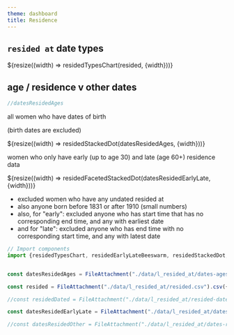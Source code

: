 ```yaml
---
theme: dashboard
title: Residence
---
```





## `resided at` date types



<div class="grid grid-cols-1">
  <div class="card">
    ${resize((width) => residedTypesChart(resided, {width}))}
  </div>
</div>





## age / residence v other dates


```js
//datesResidedAges
```

all women who have dates of birth

(birth dates are excluded)



<div class="grid grid-cols-1">
  <div class="card">
    ${resize((width) => residedStackedDot(datesResidedAges, {width}))}
  </div>
</div>



women who only have early (up to age 30) and late (age 60+) residence data


<div class="grid grid-cols-1">
  <div class="card">
    ${resize((width) => residedFacetedStackedDot(datesResidedEarlyLate, {width}))}
  </div>
</div>

- excluded women who have any undated resided at
- also anyone born before 1831 or after 1910 (small numbers)
- also, for "early": excluded anyone who has start time that has no corresponding end time, and any with earliest date
- and for "late": excluded anyone who has end time with no corresponding start time, and any with latest date










```js
// Import components
import {residedTypesChart, residedEarlyLateBeeswarm, residedStackedDot, residedFacetedStackedDot} from "./components/resided.js";
```




```js

const datesResidedAges = FileAttachment("./data/l_resided_at/dates-ages.csv").csv({typed: true})

const resided = FileAttachment("./data/l_resided_at/resided.csv").csv({typed: true})

//const residedDated = FileAttachment("./data/l_resided_at/resided-dated.csv").csv({typed: true})

const datesResidedEarlyLate = FileAttachment("./data/l_resided_at/dates-resided-early-late.csv").csv({typed: true})

//const datesResidedOther = FileAttachment("./data/l_resided_at/dates-resided-other.csv").csv({typed: true})

```
